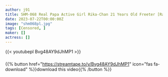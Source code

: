```yaml
---
author: j91
title: SHM-068 Real Papa Active Girl Rika-Chan 21 Years Old Freeter [Raw Gonzo Completely Submissive To A Rustic Country Girl! ] Rika Arimura
date: 2023-07-22T00:00:00Z
image: "shm068pl.jpg"
tags: [Censored, ]
maker: []
actress: []
---
```



{{< youtubepl Bvg48AY9dJhMP1 >}}
###

{{% button href="https://streamtape.to/v/Bvg48AY9dJhMP1" icon="fas fa-download" %}}download this video{{% /button %}}
